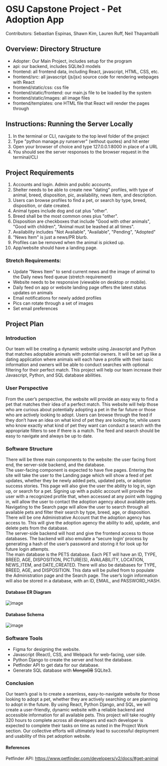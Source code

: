 # OSU Capstone Project - Pet Adoption App
Contributors: Sebastian Espinas, Shawn Kim, Lauren Ruff, Neil Thayamballi

## Overview: Directory Structure
- Adopter: Our Main Project, includes setup for the program
- api: our backend, includes SQLite3 models
- frontend: all frontend data, including React, javascript, HTML, CSS, etc.
- frontend/src: all javascript (js/jsx) source code for rendering webpages with React
- frontend/static/css: css file
- frontend/static/frontend: our main.js file to be loaded by the system
- frontend/static/images: all image files
- frontend/templates: one HTML file that React will render the pages through

## Instructions: Running the Server Locally
1. In the terminal or CLI, navigate to the top level folder of the project
2. Type "python manage.py runserver" (without quotes) and hit enter
3. Open your browser of choice and type 127.0.0.1:8000 in place of a URL
4. You should see the server responses to the browser request in the terminal/CLI

## Project Requirements
1. Accounts and login. Admin and public accounts.
2. Shelter needs to be able to create new "dating" profiles, with type of animal, breed, disposition, pic, availability, news item, and description.
3. Users can browse profiles to find a pet, or search by type, breed, disposition, or date created.
4. Animal types include dog and cat plus "other".
5. Breed shall be the most common ones plus "other".
6. Disposition are checkboxes that include "Good with other animals", "Good with children", "Animal must be leashed at all times".
7. Availability includes "Not Available", "Available", "Pending", "Adopted"
8. "News Item" is just a news/PR blurb.
9. Profiles can be removed when the animal is picked up.
10. App/website should have a landing page.

### Stretch Requirements:
- Update "News Item" to send current news and the image of animal to the Daily news feed queue (stretch requirement)
- Website needs to be responsive (viewable on desktop or mobile).
- Daily feed on app or website landing page offers the latest status updates on animals
- Email notifications for newly added profiles
- Pics can rotate through a set of images
- Set email preferences

## Project Plan
### Introduction
Our team will be creating a dynamic website using Javascript and Python that matches adoptable animals with potential owners. It will be set up like a dating application where animals  will each have a profile with their basic information and owners will be able to conduct searches with optional filtering for their perfect match. This project will help our team increase their Javascript, Python, and SQL database abilities.  

### User Perspective
From the user’s perspective, the website will provide an easy way to find a pet that matches their idea of a perfect match. This website will help those who are curious about potentially adopting a pet in the far future or those who are actively looking to adopt. Users can browse through the feed if they don’t have an idea on what kind of pet they are looking for, while users who know exactly what kind of pet they want can conduct a search with the appropriate filters to see if there is a match. The feed and search should be easy to navigate and always be up to date.  

### Software Structure
There will be three main components to the website: the user facing front end, the server-side backend, and the database.  
The user-facing component is expected to have five pages. Entering the site will take the user to the Landing page which will show a feed of pet updates, whether they be newly added pets, updated pets, or adoption success stories. This page will also give the user the ability to log in, sign up, or search for a pet. Signing up with a public account will provide the user with a recognized profile that, when accessed at any point with logging in, will allow the user to contact the adoption agency about available pets. Navigating to the Search page will allow the user to search through all available pets and filter their search by type, breed, age, or disposition. There will be one Administrative Account that the adoption agency has access to. This will give the adoption agency the ability to add, update, and delete pets from the database.   
The server-side backend will host and give the frontend access to those databases. The backend will also emulate a “secure login’ process by generating a hash of the user’s password and storing it for look up for future login attempts.  
The main database is the PETS database. Each PET will have an ID, TYPE, BREED, AGE, DISPOSITION, PICTURE(S), AVAILABILITY, LOCATION, NEWS_ITEM, and DATE_CREATED. There will also be databases for TYPE, BREED, AGE, and DISPOSITION. This data will be pulled from to populate the Administration page and the Search page. The user’s login information will also be stored in a database, with an ID, EMAIL, and PASSWORD_HASH. 

#### Database ER Diagram
![image](https://user-images.githubusercontent.com/48524322/197360149-1ec3bca1-6d79-42ff-ad0c-9584a0e34a15.png)

#### Database Schema
![image](https://user-images.githubusercontent.com/48524322/197360031-bcb0984b-f089-405b-b2f2-7a947611d594.png)

### Software Tools
- Figma for designing the website.
- Javascript (React), CSS, and Webpack for web-facing, user side.
- Python Django to create the server and host the database.
- Petfinder API to get data for our database.
- Generate SQL database with  ~~MongoDB~~  SQLite3.

### Conclusion
Our team’s goal is to create a seamless, easy-to-navigate website for those looking to adopt a pet, whether they are actively searching or are planning to adopt in the future. By using React, Python Django, and SQL, we will create a user-friendly, dynamic website with a reliable backend and accessible information for all available pets. This project will take roughly 320 hours to complete across all developers and each developer is expected to complete their tasks on time as noted in the Project Work section. Our collective efforts will ultimately lead to successful deployment and usability of this pet adoption website.    

#### References
Petfinder API: https://www.petfinder.com/developers/v2/docs/#get-animal   


